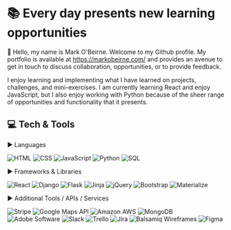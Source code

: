 # :books: Every day presents new learning opportunities

👋 Hello, my name is Mark O'Beirne. Welcome to my Github profile. My portfolio is available at https://markobeirne.com/ and provides an avenue to get in touch to discuss collaboration, opportunities, or to provide feedback.

I enjoy learning and implementing what I have learned on projects, challenges, and mini-exercises. I am currently learning React and enjoy JavaScript, but I also enjoy working with Python because of the sheer range of opportunities and functionality that it presents.

## :computer: Tech & Tools
:arrow_forward: Languages
 
![HTML](https://img.shields.io/badge/-HTML-red) ![CSS](https://img.shields.io/badge/-CSS-red) ![JavaScript](https://img.shields.io/badge/-JavaScript-red) ![Python](https://img.shields.io/badge/-Python-red) ![SQL](https://img.shields.io/badge/-SQL-red)

:arrow_forward: Frameworks & Libraries

![React](https://img.shields.io/badge/-React-blue) ![Django](https://img.shields.io/badge/-Django-blue) ![Flask](https://img.shields.io/badge/-Flask-blue) ![Jinja](https://img.shields.io/badge/-Jinja-blue) ![jQuery](https://img.shields.io/badge/-jQuery-blue) ![Bootstrap](https://img.shields.io/badge/-Bootstrap-blue) ![Materialize](https://img.shields.io/badge/-Materialize-blue) 

:arrow_forward: Additional Tools / APIs / Services

![Stripe](https://img.shields.io/badge/-Stripe-blueviolet) ![Google Maps API](https://img.shields.io/badge/-Google%20Maps%20API-blueviolet) ![Amazon AWS](https://img.shields.io/badge/-Amazon%20AWS-blueviolet) ![MongoDB](https://img.shields.io/badge/-MongoDB-blueviolet) ![Adobe Software](https://img.shields.io/badge/-Adobe%20Software-blueviolet) ![Slack](https://img.shields.io/badge/-Slack-blueviolet) ![Trello](https://img.shields.io/badge/-Trello-blueviolet) ![Jira](https://img.shields.io/badge/-Jira-blueviolet) ![Balsamiq Wireframes](https://img.shields.io/badge/-Balsamic%20Wireframes-blueviolet) ![Figma](https://img.shields.io/badge/-Figma-blueviolet) 

